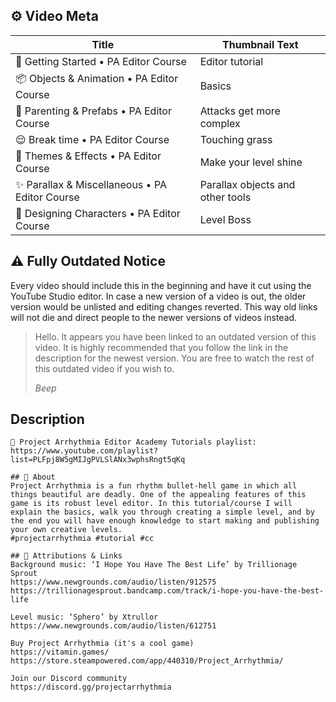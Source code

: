 ## ⚙ Video Meta
| Title                                              | Thumbnail Text                    |
|----------------------------------------------------|-----------------------------------|
| 👋 Getting Started • PA Editor Course              | Editor tutorial                   |
| 📦 Objects & Animation • PA Editor Course          | Basics                            |
| 🛅 Parenting & Prefabs • PA Editor Course          | Attacks get more complex          |
| 😌 Break time • PA Editor Course                   | Touching grass                    |
| 🎨 Themes & Effects • PA Editor Course             | Make your level shine             |
| ✨ Parallax & Miscellaneous • PA Editor Course     | Parallax objects and other tools  |
| 🥸 Designing Characters • PA Editor Course         | Level Boss                        |

## ⚠ Fully Outdated Notice
Every video should include this in the beginning and have it cut using the YouTube Studio editor.
In case a new version of a video is out, the older version would be unlisted and editing changes reverted.
This way old links will not die and direct people to the newer versions of videos instead.

> Hello. It appears you have been linked to an outdated version of this video. It is highly recommended that you follow the link in the description for the newest version. You are free to watch the rest of this outdated video if you wish to.
> 
> _Beep_

## Description
```
🏫 Project Arrhythmia Editor Academy Tutorials playlist: https://www.youtube.com/playlist?list=PLFpj8W5gMIJgPVLSlANx3wphsRngt5qKq

## 📐 About
Project Arrhythmia is a fun rhythm bullet-hell game in which all things beautiful are deadly. One of the appealing features of this game is its robust level editor. In this tutorial/course I will explain the basics, walk you through creating a simple level, and by the end you will have enough knowledge to start making and publishing your own creative levels.
#projectarrhythmia #tutorial #cc 

## 🤲 Attributions & Links
Background music: ‘I Hope You Have The Best Life’ by Trillionage Sprout
https://www.newgrounds.com/audio/listen/912575
https://trillionagesprout.bandcamp.com/track/i-hope-you-have-the-best-life

Level music: ‘Sphero’ by Xtrullor
https://www.newgrounds.com/audio/listen/612751

Buy Project Arrhythmia (it's a cool game)
https://vitamin.games/
https://store.steampowered.com/app/440310/Project_Arrhythmia/

Join our Discord community
https://discord.gg/projectarrhythmia
```